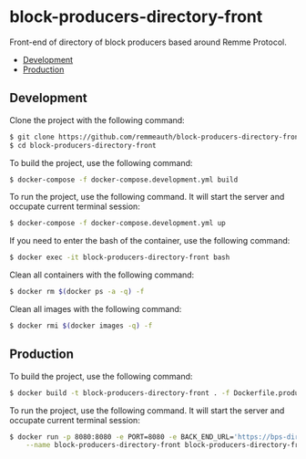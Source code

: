 # block-producers-directory-front
Front-end of directory of block producers based around Remme Protocol.

  * [Development](#development)
  * [Production](#production)

## Development

Clone the project with the following command:

```bash
$ git clone https://github.com/remmeauth/block-producers-directory-front.git
$ cd block-producers-directory-front
```

To build the project, use the following command:

```bash
$ docker-compose -f docker-compose.development.yml build
```

To run the project, use the following command. It will start the server and occupate current terminal session:

```bash
$ docker-compose -f docker-compose.development.yml up
```

If you need to enter the bash of the container, use the following command:

```bash 
$ docker exec -it block-producers-directory-front bash
```

Clean all containers with the following command:

```bash
$ docker rm $(docker ps -a -q) -f
```

Clean all images with the following command:

```bash
$ docker rmi $(docker images -q) -f
```

## Production

To build the project, use the following command:

```bash
$ docker build -t block-producers-directory-front . -f Dockerfile.production
```

To run the project, use the following command. It will start the server and occupate current terminal session:

```bash
$ docker run -p 8080:8080 -e PORT=8080 -e BACK_END_URL='https://bps-directory-back-prod.herokuapp.com' \
    --name block-producers-directory-front block-producers-directory-front
```
